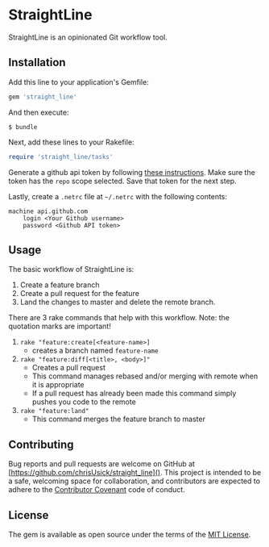 # StraightLine

StraightLine is an opinionated Git workflow tool. 

## Installation

Add this line to your application's Gemfile:

```ruby
gem 'straight_line'
```

And then execute:

    $ bundle

Next, add these lines to your Rakefile: 

```ruby
require 'straight_line/tasks'
```

Generate a github api token by following [these instructions](https://help.github.com/articles/creating-an-access-token-for-command-line-use/).
Make sure the token has the `repo` scope selected.
Save that token for the next step.

Lastly, create a `.netrc` file at `~/.netrc` with the following contents:  

```text
machine api.github.com
	login <Your Github username>
	password <Github API token>
```
## Usage

The basic workflow of StraightLine is: 

 1. Create a feature branch
 2. Create a pull request for the feature
 3. Land the changes to master and delete the remote branch.
 
There are 3 rake commands that help with this workflow.
Note: the quotation marks are important!

 1. `rake "feature:create[<feature-name>]`
    - creates a branch named `feature-name`
 2. `rake "feature:diff[<title>, <body>]"`
    - Creates a pull request
    - This command manages rebased and/or merging with remote when it is appropriate
    - If a pull request has already been made this command simply pushes you code to the remote
 3. `rake "feature:land"`
    - This command merges the feature branch to master

## Contributing

Bug reports and pull requests are welcome on GitHub at [https://github.com/chrisUsick/straight_line](). This project is intended to be a safe, welcoming space for collaboration, and contributors are expected to adhere to the [Contributor Covenant](http://contributor-covenant.org) code of conduct.


## License

The gem is available as open source under the terms of the [MIT License](http://opensource.org/licenses/MIT).


